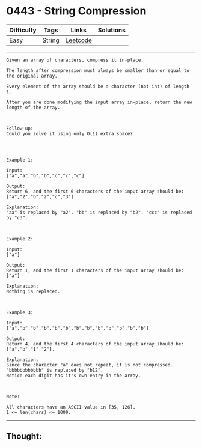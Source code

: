 # 0443 - String Compression

Difficulty  | Tags | Links | Solutions
----------- | ---- | ----- | -----
Easy | String | [Leetcode](https://leetcode.com/problems/string-compression/description/) |


-----------

```
Given an array of characters, compress it in-place.

The length after compression must always be smaller than or equal to the original array.

Every element of the array should be a character (not int) of length 1.
 
After you are done modifying the input array in-place, return the new length of the array.



Follow up:
Could you solve it using only O(1) extra space?




Example 1:

Input:
["a","a","b","b","c","c","c"]

Output:
Return 6, and the first 6 characters of the input array should be: ["a","2","b","2","c","3"]

Explanation:
"aa" is replaced by "a2". "bb" is replaced by "b2". "ccc" is replaced by "c3".



Example 2:

Input:
["a"]

Output:
Return 1, and the first 1 characters of the input array should be: ["a"]

Explanation:
Nothing is replaced.



Example 3:

Input:
["a","b","b","b","b","b","b","b","b","b","b","b","b"]

Output:
Return 4, and the first 4 characters of the input array should be: ["a","b","1","2"].

Explanation:
Since the character "a" does not repeat, it is not compressed. "bbbbbbbbbbbb" is replaced by "b12".
Notice each digit has it's own entry in the array.



Note:

All characters have an ASCII value in [35, 126].
1 <= len(chars) <= 1000.
```

-----------

## Thought:

